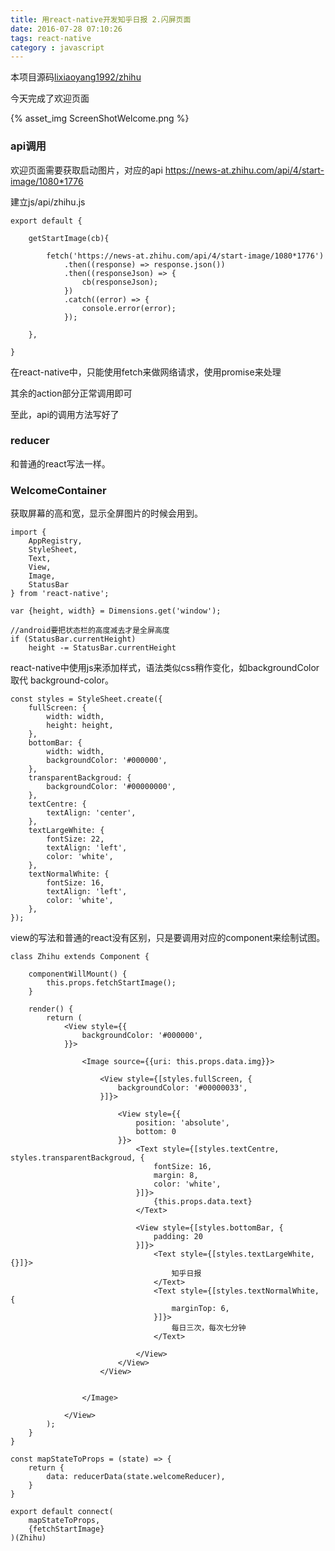 ```yaml
---
title: 用react-native开发知乎日报 2.闪屏页面
date: 2016-07-28 07:10:26
tags: react-native
category : javascript
---
```


本项目源码[lixiaoyang1992/zhihu](https://github.com/lixiaoyang1992/zhihu)

今天完成了欢迎页面

{% asset_img ScreenShotWelcome.png %}

<!-- more -->

### api调用

欢迎页面需要获取启动图片，对应的api https://news-at.zhihu.com/api/4/start-image/1080*1776

建立js/api/zhihu.js

    export default {

        getStartImage(cb){

            fetch('https://news-at.zhihu.com/api/4/start-image/1080*1776')
                .then((response) => response.json())
                .then((responseJson) => {
                    cb(responseJson);
                })
                .catch((error) => {
                    console.error(error);
                });

        },

    }

在react-native中，只能使用fetch来做网络请求，使用promise来处理

其余的action部分正常调用即可

至此，api的调用方法写好了

### reducer  

和普通的react写法一样。

### WelcomeContainer

获取屏幕的高和宽，显示全屏图片的时候会用到。

    import {
        AppRegistry,
        StyleSheet,
        Text,
        View,
        Image,
        StatusBar
    } from 'react-native';

    var {height, width} = Dimensions.get('window');

    //android要把状态栏的高度减去才是全屏高度
    if (StatusBar.currentHeight)
        height -= StatusBar.currentHeight

react-native中使用js来添加样式，语法类似css稍作变化，如backgroundColor 取代 background-color。

    const styles = StyleSheet.create({
        fullScreen: {
            width: width,
            height: height,
        },
        bottomBar: {
            width: width,
            backgroundColor: '#000000',
        },
        transparentBackgroud: {
            backgroundColor: '#00000000',
        },
        textCentre: {
            textAlign: 'center',
        },
        textLargeWhite: {
            fontSize: 22,
            textAlign: 'left',
            color: 'white',
        },
        textNormalWhite: {
            fontSize: 16,
            textAlign: 'left',
            color: 'white',
        },
    });

view的写法和普通的react没有区别，只是要调用对应的component来绘制试图。

    class Zhihu extends Component {

        componentWillMount() {
            this.props.fetchStartImage();
        }

        render() {
            return (
                <View style={{
                    backgroundColor: '#000000',
                }}>

                    <Image source={{uri: this.props.data.img}}>

                        <View style={[styles.fullScreen, {
                            backgroundColor: '#00000033',
                        }]}>

                            <View style={{
                                position: 'absolute',
                                bottom: 0
                            }}>
                                <Text style={[styles.textCentre, styles.transparentBackgroud, {
                                    fontSize: 16,
                                    margin: 8,
                                    color: 'white',
                                }]}>
                                    {this.props.data.text}
                                </Text>

                                <View style={[styles.bottomBar, {
                                    padding: 20
                                }]}>
                                    <Text style={[styles.textLargeWhite, {}]}>
                                        知乎日报
                                    </Text>
                                    <Text style={[styles.textNormalWhite, {
                                        marginTop: 6,
                                    }]}>
                                        每日三次，每次七分钟
                                    </Text>

                                </View>
                            </View>
                        </View>


                    </Image>

                </View>
            );
        }
    }

    const mapStateToProps = (state) => {
        return {
            data: reducerData(state.welcomeReducer),
        }
    }

    export default connect(
        mapStateToProps,
        {fetchStartImage}
    )(Zhihu)
